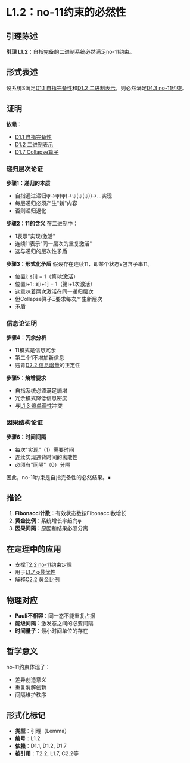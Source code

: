 # L1.2：no-11约束的必然性

## 引理陈述

**引理 L1.2**：自指完备的二进制系统必然满足no-11约束。

## 形式表述

设系统S满足[D1.1 自指完备性](D1-1-self-referential-completeness.md)和[D1.2 二进制表示](D1-2-binary-representation.md)，则必然满足[D1.3 no-11约束](D1-3-no-11-constraint.md)。

## 证明

**依赖**：
- [D1.1 自指完备性](D1-1-self-referential-completeness.md)
- [D1.2 二进制表示](D1-2-binary-representation.md)
- [D1.7 Collapse算子](D1-7-collapse-operator.md)

### 递归层次论证

**步骤1：递归的本质**
- 自指通过递归ψ→ψ(ψ)→ψ(ψ(ψ))→...实现
- 每层递归必须产生"新"内容
- 否则递归退化

**步骤2：11的含义**
在二进制中：
- 1表示"实现/激活"
- 连续11表示"同一层次的重复激活"
- 这与递归的层次性矛盾

**步骤3：形式化矛盾**
假设存在连续11，即某个状态s包含子串11。
- 位置i: s[i] = 1（第i次激活）
- 位置i+1: s[i+1] = 1（第i+1次激活）
- 这意味着两次激活在同一递归层次
- 但Collapse算子Ξ要求每次产生新层次
- 矛盾

### 信息论证明

**步骤4：冗余分析**
- 11模式是信息冗余
- 第二个1不增加新信息
- 违背[D2.2 信息增量](D2-2-information-increment.md)的正定性

**步骤5：熵增要求**
- 自指系统必须满足熵增
- 冗余模式降低信息密度
- 与[L1.3 熵单调性](L1-3-entropy-monotonicity.md)冲突

### 因果结构论证

**步骤6：时间间隔**
- 每次"实现"（1）需要时间
- 连续实现违背时间的离散性
- 必须有"间隔"（0）分隔

因此，no-11约束是自指完备性的必然结果。∎

## 推论

1. **Fibonacci计数**：有效状态数按Fibonacci数增长
2. **黄金比例**：系统增长率趋向φ
3. **因果间隔**：原因和结果必须分离

## 在定理中的应用

- 支撑[T2.2 no-11约束定理](T2-2-no-11-constraint.md)
- 用于[L1.7 φ最优性](L1-7-phi-optimality.md)
- 解释[C2.2 黄金比例](C2-2-golden-ratio.md)

## 物理对应

- **Pauli不相容**：同一态不能重复占据
- **能级间隔**：激发态之间的必要间隔
- **时间量子**：最小时间单位的存在

## 哲学意义

no-11约束体现了：
- 差异创造意义
- 重复消解创新
- 间隔维护秩序

## 形式化标记

- **类型**：引理（Lemma）
- **编号**：L1.2
- **依赖**：D1.1, D1.2, D1.7
- **被引用**：T2.2, L1.7, C2.2等